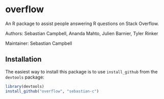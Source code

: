 overflow
========

An R package to assist people answering R questions on Stack Overflow.

Authors: Sebastian Campbell, Ananda Mahto, Julien Barnier, Tyler Rinker

Maintainer: Sebastian Campbell

Installation
------------

The easiest way to install this package is to use `install_github` from the `devtools` package:

```R
library(devtools)
install_github("overflow", "sebastian-c")
```
